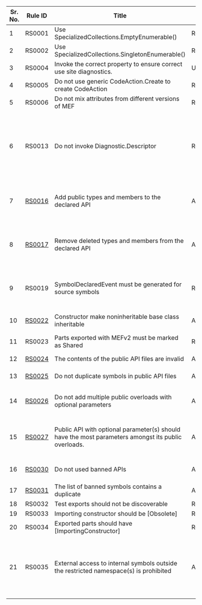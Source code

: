 
Sr. No. | Rule ID | Title | Category | Enabled | CodeFix | Description |
--------|---------|-------|----------|---------|---------|--------------------------------------------------------------------------------------------------------------|
1 | RS0001 | Use SpecializedCollections.EmptyEnumerable() | RoslyDiagnosticsPerformance | True | False | Use SpecializedCollections.EmptyEnumerable() |
2 | RS0002 | Use SpecializedCollections.SingletonEnumerable() | RoslyDiagnosticsPerformance | True | False | Use SpecializedCollections.SingletonEnumerable() |
3 | RS0004 | Invoke the correct property to ensure correct use site diagnostics. | Usage | False | False | Invoke the correct property to ensure correct use site diagnostics. |
4 | RS0005 | Do not use generic CodeAction.Create to create CodeAction | RoslyDiagnosticsPerformance | True | False | Do not use generic CodeAction.Create to create CodeAction |
5 | RS0006 | Do not mix attributes from different versions of MEF | RoslyDiagnosticsReliability | True | False | Do not mix attributes from different versions of MEF |
6 | RS0013 | Do not invoke Diagnostic.Descriptor | RoslyDiagnosticsPerformance | False | False | Accessing the Descriptor property of Diagnostic in compiler layer leads to unnecessary string allocations for fields of the descriptor that are not utilized in command line compilation. Hence, you should avoid accessing the Descriptor of the compiler diagnostics here. Instead you should directly access these properties off the Diagnostic type. |
7 | [RS0016](https://github.com/dotnet/roslyn-analyzers/blob/master/src/PublicApiAnalyzers/PublicApiAnalyzers.Help.md) | Add public types and members to the declared API | ApiDesign | True | False | All public types and members should be declared in PublicAPI.txt. This draws attention to API changes in the code reviews and source control history, and helps prevent breaking changes. |
8 | [RS0017](https://github.com/dotnet/roslyn-analyzers/blob/master/src/PublicApiAnalyzers/PublicApiAnalyzers.Help.md) | Remove deleted types and members from the declared API | ApiDesign | True | False | When removing a public type or member the corresponding entry in PublicAPI.txt should also be removed. This draws attention to API changes in the code reviews and source control history, and helps prevent breaking changes. |
9 | RS0019 | SymbolDeclaredEvent must be generated for source symbols | RoslyDiagnosticsReliability | False | False | Compilation event queue is required to generate symbol declared events for all declared source symbols. Hence, every source symbol type or one of its base types must generate a symbol declared event. |
10 | [RS0022](https://github.com/dotnet/roslyn-analyzers/blob/master/src/PublicApiAnalyzers/PublicApiAnalyzers.Help.md) | Constructor make noninheritable base class inheritable | ApiDesign | True | False | Constructor makes its noninheritable base class inheritable, thereby exposing its protected members. |
11 | RS0023 | Parts exported with MEFv2 must be marked as Shared | RoslyDiagnosticsReliability | True | False | Part exported with MEFv2 must be marked with the Shared attribute. |
12 | [RS0024](https://github.com/dotnet/roslyn-analyzers/blob/master/src/PublicApiAnalyzers/PublicApiAnalyzers.Help.md) | The contents of the public API files are invalid | ApiDesign | True | False | The contents of the public API files are invalid: {0} |
13 | [RS0025](https://github.com/dotnet/roslyn-analyzers/blob/master/src/PublicApiAnalyzers/PublicApiAnalyzers.Help.md) | Do not duplicate symbols in public API files | ApiDesign | True | False | The symbol '{0}' appears more than once in the public API files. |
14 | [RS0026](https://github.com/dotnet/roslyn/blob/master/docs/Adding%20Optional%20Parameters%20in%20Public%20API.md) | Do not add multiple public overloads with optional parameters | ApiDesign | True | False | Symbol '{0}' violates the backcompat requirement: 'Do not add multiple overloads with optional parameters'. See '{1}' for details. |
15 | [RS0027](https://github.com/dotnet/roslyn/blob/master/docs/Adding%20Optional%20Parameters%20in%20Public%20API.md) | Public API with optional parameter(s) should have the most parameters amongst its public overloads. | ApiDesign | True | False | Symbol '{0}' violates the backcompat requirement: 'Public API with optional parameter(s) should have the most parameters amongst its public overloads'. See '{1}' for details. |
16 | [RS0030](https://github.com/dotnet/roslyn-analyzers/blob/master/src/Microsoft.CodeAnalysis.BannedApiAnalyzers/BannedApiAnalyzers.Help.md) | Do not used banned APIs | ApiDesign | True | False | The symbol has been marked as banned in this project, and an alternate should be used instead. |
17 | [RS0031](https://github.com/dotnet/roslyn-analyzers/blob/master/src/Microsoft.CodeAnalysis.BannedApiAnalyzers/BannedApiAnalyzers.Help.md) | The list of banned symbols contains a duplicate | ApiDesign | True | False | The list of banned symbols contains a duplicate. |
18 | RS0032 | Test exports should not be discoverable | RoslyDiagnosticsReliability | False | True | Test exports should not be discoverable |
19 | RS0033 | Importing constructor should be [Obsolete] | RoslyDiagnosticsReliability | True | True | Importing constructor should be [Obsolete] |
20 | RS0034 | Exported parts should have [ImportingConstructor] | RoslyDiagnosticsReliability | True | True | Exported parts should have [ImportingConstructor] |
21 | RS0035 | External access to internal symbols outside the restricted namespace(s) is prohibited | ApiDesign | True | False | RestrictedInternalsVisibleToAttribute enables a restricted version of InternalsVisibleToAttribute that limits access to internal symbols to those within specified namespaces. Each referencing assembly can only access internal symbols defined in the restricted namespaces that the referenced assembly allows. |
